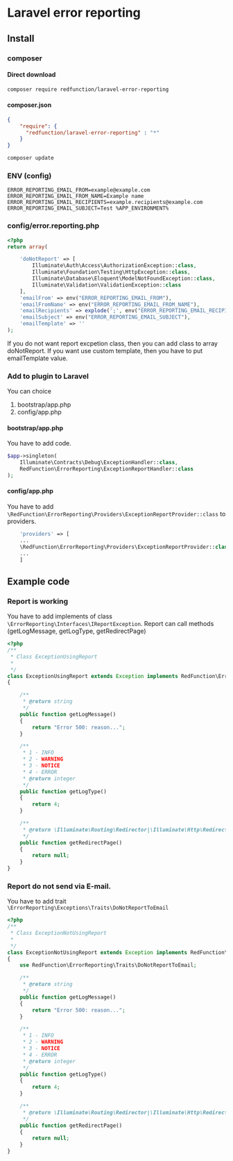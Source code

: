 # Laravel error reporting

## Install

### composer
#### Direct download
```bash
composer require redfunction/laravel-error-reporting
```

#### composer.json
```json
{
    "require": {
      "redfunction/laravel-error-reporting" : "*"
    }
}
```

```bash
composer update
```

### ENV (config)
```env
ERROR_REPORTING_EMAIL_FROM=example@example.com
ERROR_REPORTING_EMAIL_FROM_NAME=Example name
ERROR_REPORTING_EMAIL_RECIPIENTS=example.recipients@example.com
ERROR_REPORTING_EMAIL_SUBJECT=Test %APP_ENVIRONMENT%
```

### config/error.reporting.php
```php
<?php
return array(

    'doNotReport' => [
        Illuminate\Auth\Access\AuthorizationException::class,
        Illuminate\Foundation\Testing\HttpException::class,
        Illuminate\Database\Eloquent\ModelNotFoundException::class,
        Illuminate\Validation\ValidationException::class
    ],
    'emailFrom' => env("ERROR_REPORTING_EMAIL_FROM"),
    'emailFromName' => env("ERROR_REPORTING_EMAIL_FROM_NAME"),
    'emailRecipients' => explode(';', env("ERROR_REPORTING_EMAIL_RECIPIENTS", "")),
    'emailSubject' => env("ERROR_REPORTING_EMAIL_SUBJECT"),
    'emailTemplate' => ''
);

```
If you do not want report excpetion class, then you can add class to array doNotReport.
If you want use custom template, then you have to put emailTemplate value.

### Add to plugin to Laravel
You can choice
1) bootstrap/app.php
2) config/app.php

#### bootstrap/app.php
You have to add code.
```php
$app->singleton(
    Illuminate\Contracts\Debug\ExceptionHandler::class,
    RedFunction\ErrorReporting\ExceptionReportHandler::class
);
```

#### config/app.php
You have to add `\RedFunction\ErrorReporting\Providers\ExceptionReportProvider::class` to providers.
```php 
    'providers' => [
    ...
    \RedFunction\ErrorReporting\Providers\ExceptionReportProvider::class,
    ...
    ]
```

## Example code

### Report is working

You have to add implements of class `\ErrorReporting\Interfaces\IReportException`. 
Report can call methods (getLogMessage, getLogType, getRedirectPage)

```php
<?php
/**
 * Class ExceptionUsingReport
 *
 */
class ExceptionUsingReport extends Exception implements RedFunction\ErrorReporting\Interfaces\IReportException
{

    /**
     * @return string
     */
    public function getLogMessage()
    {
        return "Error 500: reason...";
    }

    /**
     * 1 - INFO
     * 2 - WARNING
     * 3 - NOTICE
     * 4 - ERROR
     * @return integer
     */
    public function getLogType()
    {
        return 4;
    }

    /**
     * @return \Illuminate\Routing\Redirector|\Illuminate\Http\RedirectResponse|null
     */
    public function getRedirectPage()
    {
        return null;
    }
}
```

### Report do not send via E-mail.
You have to add trait `\ErrorReporting\Exceptions\Traits\DoNotReportToEmail`

```php
<?php
/**
 * Class ExceptionNotUsingReport
 *
 */
class ExceptionNotUsingReport extends Exception implements RedFunction\ErrorReporting\Interfaces\IReportException
{
    use RedFunction\ErrorReporting\Traits\DoNotReportToEmail;

    /**
     * @return string
     */
    public function getLogMessage()
    {
        return "Error 500: reason...";
    }

    /**
     * 1 - INFO
     * 2 - WARNING
     * 3 - NOTICE
     * 4 - ERROR
     * @return integer
     */
    public function getLogType()
    {
        return 4;
    }

    /**
     * @return \Illuminate\Routing\Redirector|\Illuminate\Http\RedirectResponse|null
     */
    public function getRedirectPage()
    {
        return null;
    }
}
```
